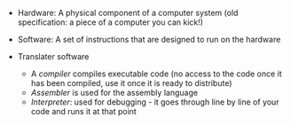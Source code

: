 * Hardware: A physical component of a computer system (old specification: a piece of a computer you can kick!)
* Software: A set of instructions that are designed to run on the hardware

* Translater software
  * A *compiler* compiles executable code (no access to the code once it has been compiled, use it once it is ready to distribute)
  * *Assembler* is used for the assembly language
  * *Interpreter*: used for debugging - it goes through line by line of your code and runs it at that point
